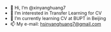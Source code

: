 - 👋 Hi, I’m @xinyanghuang7
- 👀 I’m interested in Transfer Learning for CV
- 🌱 I’m currently learning CV at BUPT in Beijing
- 📫 My e-mail: hsinyanghuang7@gmail.com

<!---
xinyanghuang7/xinyanghuang7 is a ✨ special ✨ repository because its `README.md` (this file) appears on your GitHub profile.
You can click the Preview link to take a look at your changes.
--->
